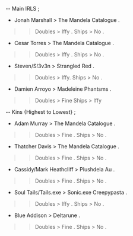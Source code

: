 -- Main IRLS ;

- Jonah Marshall > The Mandela Catalogue .
>> Doubles > Iffy .
>> Ships > No .

- Cesar Torres > The Mandela Catalogue .
>> Doubles > Iffy .
>> Ships > No .

- Steven/S!3v3n > Strangled Red .
>> Doubles > Iffy.
>> Ships > No .

- Damien Arroyo > Madeleine Phantsms .
>> Doubles > Fine
>> Ships > Iffy

-- Kins {Highest to Lowest} ;

- Adam Murray > The Mandela Catalogue .
>> Doubles > Fine .
>> Ships > No .

- Thatcher Davis > The Mandela Catalogue .
>> Doubles > Fine .
>> Ships > No .

- Cassidy/Mark Heathcliff > Plushdela Au .
>> Doubles > Fine .
>> Ships > No .

- Soul Tails/Tails.exe > Sonic.exe Creepypasta .
>> Doubles > Iffy .
>> Ships > No .

- Blue Addison > Deltarune .
>> Doubles > Fine .
>> Ships > No .

